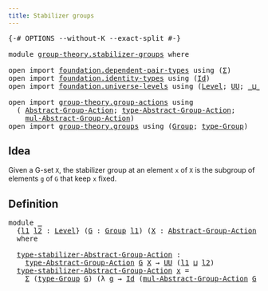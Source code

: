 ```yaml
---
title: Stabilizer groups
---
```


<pre class="Agda"><a id="43" class="Symbol">{-#</a> <a id="47" class="Keyword">OPTIONS</a> <a id="55" class="Pragma">--without-K</a> <a id="67" class="Pragma">--exact-split</a> <a id="81" class="Symbol">#-}</a>

<a id="86" class="Keyword">module</a> <a id="93" href="group-theory.stabilizer-groups.html" class="Module">group-theory.stabilizer-groups</a> <a id="124" class="Keyword">where</a>

<a id="131" class="Keyword">open</a> <a id="136" class="Keyword">import</a> <a id="143" href="foundation.dependent-pair-types.html" class="Module">foundation.dependent-pair-types</a> <a id="175" class="Keyword">using</a> <a id="181" class="Symbol">(</a><a id="182" href="foundation-core.dependent-pair-types.html#515" class="Record">Σ</a><a id="183" class="Symbol">)</a>
<a id="185" class="Keyword">open</a> <a id="190" class="Keyword">import</a> <a id="197" href="foundation.identity-types.html" class="Module">foundation.identity-types</a> <a id="223" class="Keyword">using</a> <a id="229" class="Symbol">(</a><a id="230" href="foundation-core.identity-types.html#1767" class="Datatype">Id</a><a id="232" class="Symbol">)</a>
<a id="234" class="Keyword">open</a> <a id="239" class="Keyword">import</a> <a id="246" href="foundation.universe-levels.html" class="Module">foundation.universe-levels</a> <a id="273" class="Keyword">using</a> <a id="279" class="Symbol">(</a><a id="280" href="Agda.Primitive.html#597" class="Postulate">Level</a><a id="285" class="Symbol">;</a> <a id="287" href="foundation-core.universe-levels.html#235" class="Primitive">UU</a><a id="289" class="Symbol">;</a> <a id="291" href="Agda.Primitive.html#810" class="Primitive Operator">_⊔_</a><a id="294" class="Symbol">)</a>

<a id="297" class="Keyword">open</a> <a id="302" class="Keyword">import</a> <a id="309" href="group-theory.group-actions.html" class="Module">group-theory.group-actions</a> <a id="336" class="Keyword">using</a>
  <a id="344" class="Symbol">(</a> <a id="346" href="group-theory.group-actions.html#1205" class="Function">Abstract-Group-Action</a><a id="367" class="Symbol">;</a> <a id="369" href="group-theory.group-actions.html#1514" class="Function">type-Abstract-Group-Action</a><a id="395" class="Symbol">;</a>
    <a id="401" href="group-theory.group-actions.html#1993" class="Function">mul-Abstract-Group-Action</a><a id="426" class="Symbol">)</a>
<a id="428" class="Keyword">open</a> <a id="433" class="Keyword">import</a> <a id="440" href="group-theory.groups.html" class="Module">group-theory.groups</a> <a id="460" class="Keyword">using</a> <a id="466" class="Symbol">(</a><a id="467" href="group-theory.groups.html#2481" class="Function">Group</a><a id="472" class="Symbol">;</a> <a id="474" href="group-theory.groups.html#2724" class="Function">type-Group</a><a id="484" class="Symbol">)</a>
</pre>
## Idea

Given a G-set `X`, the stabilizer group at an element `x` of `X` is the subgroup of elements `g` of `G` that keep `x` fixed.

## Definition

<pre class="Agda"><a id="649" class="Keyword">module</a> <a id="656" href="group-theory.stabilizer-groups.html#656" class="Module">_</a>
  <a id="660" class="Symbol">{</a><a id="661" href="group-theory.stabilizer-groups.html#661" class="Bound">l1</a> <a id="664" href="group-theory.stabilizer-groups.html#664" class="Bound">l2</a> <a id="667" class="Symbol">:</a> <a id="669" href="Agda.Primitive.html#597" class="Postulate">Level</a><a id="674" class="Symbol">}</a> <a id="676" class="Symbol">(</a><a id="677" href="group-theory.stabilizer-groups.html#677" class="Bound">G</a> <a id="679" class="Symbol">:</a> <a id="681" href="group-theory.groups.html#2481" class="Function">Group</a> <a id="687" href="group-theory.stabilizer-groups.html#661" class="Bound">l1</a><a id="689" class="Symbol">)</a> <a id="691" class="Symbol">(</a><a id="692" href="group-theory.stabilizer-groups.html#692" class="Bound">X</a> <a id="694" class="Symbol">:</a> <a id="696" href="group-theory.group-actions.html#1205" class="Function">Abstract-Group-Action</a> <a id="718" href="group-theory.stabilizer-groups.html#677" class="Bound">G</a> <a id="720" href="group-theory.stabilizer-groups.html#664" class="Bound">l2</a><a id="722" class="Symbol">)</a>
  <a id="726" class="Keyword">where</a>

  <a id="735" href="group-theory.stabilizer-groups.html#735" class="Function">type-stabilizer-Abstract-Group-Action</a> <a id="773" class="Symbol">:</a>
    <a id="779" href="group-theory.group-actions.html#1514" class="Function">type-Abstract-Group-Action</a> <a id="806" href="group-theory.stabilizer-groups.html#677" class="Bound">G</a> <a id="808" href="group-theory.stabilizer-groups.html#692" class="Bound">X</a> <a id="810" class="Symbol">→</a> <a id="812" href="foundation-core.universe-levels.html#235" class="Primitive">UU</a> <a id="815" class="Symbol">(</a><a id="816" href="group-theory.stabilizer-groups.html#661" class="Bound">l1</a> <a id="819" href="Agda.Primitive.html#810" class="Primitive Operator">⊔</a> <a id="821" href="group-theory.stabilizer-groups.html#664" class="Bound">l2</a><a id="823" class="Symbol">)</a>
  <a id="827" href="group-theory.stabilizer-groups.html#735" class="Function">type-stabilizer-Abstract-Group-Action</a> <a id="865" href="group-theory.stabilizer-groups.html#865" class="Bound">x</a> <a id="867" class="Symbol">=</a>
    <a id="873" href="foundation-core.dependent-pair-types.html#515" class="Record">Σ</a> <a id="875" class="Symbol">(</a><a id="876" href="group-theory.groups.html#2724" class="Function">type-Group</a> <a id="887" href="group-theory.stabilizer-groups.html#677" class="Bound">G</a><a id="888" class="Symbol">)</a> <a id="890" class="Symbol">(λ</a> <a id="893" href="group-theory.stabilizer-groups.html#893" class="Bound">g</a> <a id="895" class="Symbol">→</a> <a id="897" href="foundation-core.identity-types.html#1767" class="Datatype">Id</a> <a id="900" class="Symbol">(</a><a id="901" href="group-theory.group-actions.html#1993" class="Function">mul-Abstract-Group-Action</a> <a id="927" href="group-theory.stabilizer-groups.html#677" class="Bound">G</a> <a id="929" href="group-theory.stabilizer-groups.html#692" class="Bound">X</a> <a id="931" href="group-theory.stabilizer-groups.html#893" class="Bound">g</a> <a id="933" href="group-theory.stabilizer-groups.html#865" class="Bound">x</a><a id="934" class="Symbol">)</a> <a id="936" href="group-theory.stabilizer-groups.html#865" class="Bound">x</a><a id="937" class="Symbol">)</a>
</pre>
